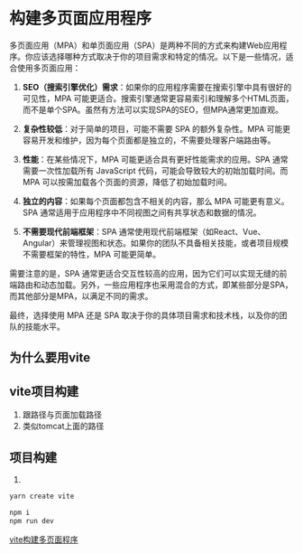 # 构建多页面应用程序

多页面应用（MPA）和单页面应用（SPA）是两种不同的方式来构建Web应用程序。你应该选择哪种方式取决于你的项目需求和特定的情况。以下是一些情况，适合使用多页面应用：

1. **SEO（搜索引擎优化）需求**：如果你的应用程序需要在搜索引擎中具有很好的可见性，MPA 可能更适合。搜索引擎通常更容易索引和理解多个HTML页面，而不是单个SPA。虽然有方法可以实现SPA的SEO，但MPA通常更加直观。

2. **复杂性较低**：对于简单的项目，可能不需要 SPA 的额外复杂性。MPA 可能更容易开发和维护，因为每个页面都是独立的，不需要处理客户端路由等。

3. **性能**：在某些情况下，MPA 可能更适合具有更好性能需求的应用。SPA 通常需要一次性加载所有 JavaScript 代码，可能会导致较大的初始加载时间。而 MPA 可以按需加载各个页面的资源，降低了初始加载时间。

4. **独立的内容**：如果每个页面都包含不相关的内容，那么 MPA 可能更有意义。SPA 通常适用于应用程序中不同视图之间有共享状态和数据的情况。

5. **不需要现代前端框架**：SPA 通常使用现代前端框架（如React、Vue、Angular）来管理视图和状态。如果你的团队不具备相关技能，或者项目规模不需要框架的特性，MPA 可能更简单。

需要注意的是，SPA 通常更适合交互性较高的应用，因为它们可以实现无缝的前端路由和动态加载。另外，一些应用程序也采用混合的方式，即某些部分是SPA，而其他部分是MPA，以满足不同的需求。

最终，选择使用 MPA 还是 SPA 取决于你的具体项目需求和技术栈，以及你的团队的技能水平。


## 为什么要用vite
## vite项目构建
1. 跟路径与页面加载路径
2. 类似tomcat上面的路径
## 项目构建
1. 

``` javascript
yarn create vite

npm i
npm run dev
```

[vite构建多页面程序](https://juejin.cn/post/7106707438900314148)